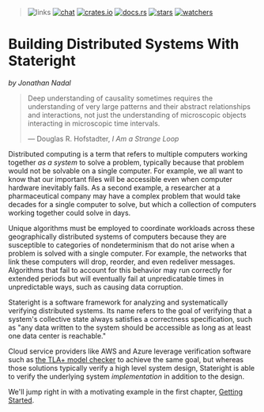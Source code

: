 > ![links](https://img.shields.io/badge/Library_Links:-gray)
[![chat](https://img.shields.io/discord/781357978652901386)](https://discord.gg/JbxGSVP4A6)
[![crates.io](https://img.shields.io/crates/d/stateright.svg)](https://crates.io/crates/stateright)
[![docs.rs](https://docs.rs/stateright/badge.svg)](https://docs.rs/stateright)
[![stars](https://img.shields.io/github/stars/stateright/stateright?style=social)](https://github.com/stateright/stateright/stargazers)
[![watchers](https://img.shields.io/github/watchers/stateright/stateright?style=social)](https://github.com/stateright/stateright/watchers)

# Building Distributed Systems With Stateright

*by Jonathan Nadal*

> Deep understanding of causality sometimes requires the understanding of very
> large patterns and their abstract relationships and interactions, not just the
> understanding of microscopic objects interacting in microscopic time intervals.
>
>  ― Douglas R. Hofstadter, *I Am a Strange Loop*

Distributed computing is a term that refers to multiple computers working
together *as a system* to solve a problem, typically because that problem would
not be solvable on a single computer. For example, we all want to know that our
important files will be accessible even when computer hardware inevitably
fails. As a second example, a researcher at a pharmaceutical company may have a
complex problem that would take decades for a single computer to solve, but
which a collection of computers working together could solve in days.

Unique algorithms must be employed to coordinate workloads across these
geographically distributed systems of computers because they are susceptible to
categories of nondeterminism that do not arise when a problem is solved with a
single computer. For example, the networks that link these computers will drop,
reorder, and even redeliver messages. Algorithms that fail to account for this
behavior may run correctly for extended periods but will eventually fail at
unpredicatable times in unpredictable ways, such as causing data corruption.

Stateright is a software framework for analyzing and systematically verifying
distributed systems. Its name refers to the goal of verifying that a system's
collective state always satisfies a correctness specification, such as "any
data written to the system should be accessible as long as at least one data
center is reachable."

Cloud service providers like AWS and Azure leverage verification software such
as [the TLA+ model
checker](https://lamport.azurewebsites.net/tla/industrial-use.html) to achieve
the same goal, but whereas those solutions typically verify a high level system
design, Stateright is able to verify the underlying system *implementation* in
addition to the design.

We'll jump right in with a motivating example in the first chapter, [Getting
Started](./getting-started.md).
